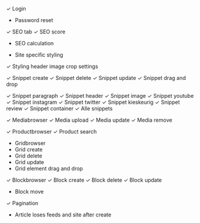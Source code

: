 ✓ Login
- Password reset

✓ SEO tab
✓ SEO score
- SEO calculation

- Site specific styling

✓ Styling header image crop settings

✓ Snippet create
✓ Snippet delete
✓ Snippet update
✓ Snippet drag and drop

✓ Snippet paragraph
✓ Snippet header
✓ Snippet image
✓ Snippet youtube
✓ Snippet instagram
✓ Snippet twitter
✓ Snippet kieskeurig
✓ Snippet review
✓ Snippet container
✓ Alle snippets

✓ Mediabrowser
✓ Media upload
✓ Media update
✓ Media remove

✓ Productbrowser
✓ Product search

- Gridbrowser
- Grid create
- Grid delete
- Grid update
- Grid element drag and drop

✓ Blockbrowser
✓ Block create
✓ Block delete
✓ Block update
- Block move

✓ Pagination

- Article loses feeds and site after create